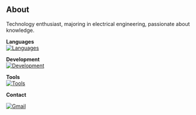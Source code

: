 ## About
Technology enthusiast, majoring in electrical engineering, passionate about knowledge.

**Languages**  
[![Languages](https://skillicons.dev/icons?i=js,typescript,c,cpp,python)](https://skillicons.dev)

**Development**  
[![Development](https://skillicons.dev/icons?i=nodejs,flask,firebase,tailwind,react,nextjs,vite)](https://skillicons.dev)

**Tools**  
[![Tools](https://skillicons.dev/icons?i=vim,vscode,github,git,arduino,discord,postman,vercel)](https://skillicons.dev)

**Contact** 

[![Gmail](https://skillicons.dev/icons?i=gmail)](mailto:correa.marcos@itec.ufpa.br)
